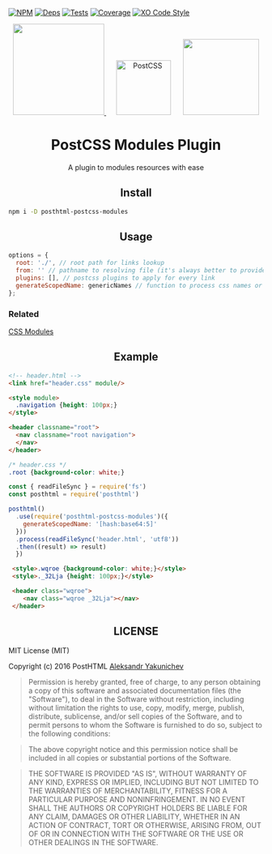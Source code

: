 [![NPM][npm]][npm-url]
[![Deps][deps]][deps-url]
[![Tests][travis]][travis-url]
[![Coverage][cover]][cover-url]
[![XO Code Style][style]][style-url]

<div align="center">
  <a href="https://github.com/posthtml/posthtml">
    <img width="180" height="180" src="http://posthtml.github.io/posthtml/logo.svg">
  </a>
  <img width="108" height="108" title="PostCSS"                 src="http://postcss.github.io/postcss/logo.svg" hspace="20">
  <img width="150" height="150"  src="https://raw.githubusercontent.com/css-modules/logos/master/css-modules-logo.png" />
  <h1>PostCSS Modules Plugin</h1>
  <p>A plugin to modules resources with ease<p>
</div>

<h2 align="center">Install</h2>

```bash
npm i -D posthtml-postcss-modules
```

<h2 align="center">Usage</h2>

```js
options = {
  root: './', // root path for links lookup
  from: '' // pathname to resolving file (it's always better to provide it)
  plugins: [], // postcss plugins to apply for every link
  generateScopedName: genericNames // function to process css names or string
};
```

### Related

[CSS Modules](https://github.com/css-modules/css-modules)

<h2 align="center">Example</h2>

```html
<!-- header.html -->
<link href="header.css" module/>

<style module>
  .navigation {height: 100px;}
</style>

<header classname="root">
  <nav classname="root navigation">
  </nav>
</header>
```

```css
/* header.css */
.root {background-color: white;}
```

```js
const { readFileSync } = require('fs')
const posthtml = require('posthtml')

posthtml()
  .use(require('posthtml-postcss-modules')({
    generateScopedName: '[hash:base64:5]'
  }))
  .process(readFileSync('header.html', 'utf8'))
  .then((result) => result)
  })
```

```html
 <style>.wqroe {background-color: white;}</style>
 <style>._32Lja {height: 100px;}</style>

 <header class="wqroe">
    <nav class="wqroe _32Lja"></nav>
 </header>
```

<h2 align="center">LICENSE</h2>

MIT License (MIT)

Copyright (c) 2016 PostHTML [Aleksandr Yakunichev](https://github.com/canvaskisa)

> Permission is hereby granted, free of charge, to any person obtaining a copy
of this software and associated documentation files (the "Software"), to deal
in the Software without restriction, including without limitation the rights
to use, copy, modify, merge, publish, distribute, sublicense, and/or sell
copies of the Software, and to permit persons to whom the Software is
furnished to do so, subject to the following conditions:

> The above copyright notice and this permission notice shall be included in all
copies or substantial portions of the Software.

> THE SOFTWARE IS PROVIDED "AS IS", WITHOUT WARRANTY OF ANY KIND, EXPRESS OR
IMPLIED, INCLUDING BUT NOT LIMITED TO THE WARRANTIES OF MERCHANTABILITY,
FITNESS FOR A PARTICULAR PURPOSE AND NONINFRINGEMENT. IN NO EVENT SHALL THE
AUTHORS OR COPYRIGHT HOLDERS BE LIABLE FOR ANY CLAIM, DAMAGES OR OTHER
LIABILITY, WHETHER IN AN ACTION OF CONTRACT, TORT OR OTHERWISE, ARISING FROM,
OUT OF OR IN CONNECTION WITH THE SOFTWARE OR THE USE OR OTHER DEALINGS IN THE
SOFTWARE.

[npm]: https://img.shields.io/npm/v/posthtml-postcss-modules.svg
[npm-url]: https://npmjs.com/package/posthtml-postcss-modules

[deps]: https://david-dm.org/posthtml/posthtml-postcss-modules.svg
[deps-url]: https://david-dm.org/posthtml/posthtml-postcss-modules

[style]: https://img.shields.io/badge/code_style-XO-5ed9c7.svg
[style-url]: https://github.com/sindresorhus/xo

[travis]: http://img.shields.io/travis/posthtml/posthtml-postcss-modules.svg
[travis-url]: https://travis-ci.org/posthtml/posthtml-postcss-modules

[cover]: https://coveralls.io/repos/github/posthtml/posthtml-postcss-modules/badge.svg?branch=master
[cover-url]: https://coveralls.io/github/posthtml/posthtml-postcss-modules?branch=master
